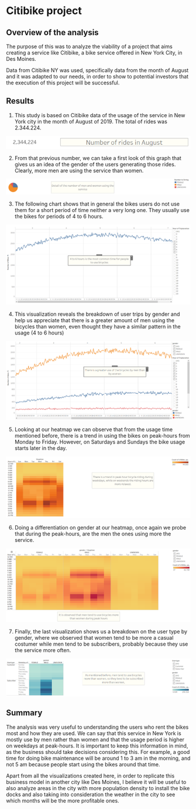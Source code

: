 # Citibike project

## Overview of the analysis

The purpose of this was to analyze the viability of a project that aims creating a service like Citibike, a bike service offered in New York City, in Des Moines. 

Data from Citibike NY was used, specifically data from the month of August and it was adapted to our needs, in order to show to potential investors that the execution of this project will be successful.


## Results

1.	This study is based on Citibike data of the usage of the service in New York city in the month of August of 2019. The total of rides was 2.344.224.

![](images/number_ofrides.PNG)

2.	From that previous number, we can take a first look of this graph that gives us an idea of the gender of the users generating those rides. Clearly, more men are using the service than women. 
 
 ![](images/customers_bygender.PNG)

3.	The following chart shows that in general the bikes users do not use them for a short period of time neither a very long one. They usually use the bikes for periods of 4 to 6 hours.

![](images/tripduration_byhour.PNG)

4.	This visualization reveals the breakdown of user trips by gender and help us appreciate that there is a greater amount of men using the bicycles than women, even thought they have a similar pattern in the usage (4 to 6 hours)

![](images/usage_bygender.PNG)

5.	Looking at our heatmap we can observe that from the usage time mentioned before, there is a trend in using the bikes on peak-hours from Monday to Friday. However, on Saturdays and Sundays the bike usage starts later in the day. 

![](images/tripsbyweekday_perhour.PNG)

6.	Doing a differentiation on gender at our heatmap, once again we probe that during the peak-hours, are the men the ones using more the service. 

![](images/trips_bygender.PNG)
 
7.	Finally, the last visualization shows us a breakdown on the user type by gender, where we observed that women tend to be more a casual costumer while men tend to be subscribers, probably because they use the service more often. 

![](images/usertype_bygender.PNG)

## Summary

The analysis was very useful to understanding the users who rent the bikes most and how they are used. We can say that this service in New York is mostly use by men rather than women and that the usage period is higher on weekdays at peak-hours. It is important to keep this information in mind, as the business should take decisions considering this. For example, a good time for doing bike maintenance will be around 1 to 3 am in the morning, and not 5 am because people start using the bikes around that time. 

Apart from all the visualizations created here, in order to replicate this business model in another city like Des Moines, I believe it will be useful to also analyze areas in the city with more population density to install the bike docks and also taking into consideration the weather in the city to see which months will be the more profitable ones.  
